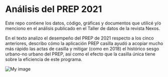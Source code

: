 # Análisis del PREP 2021

Este repo contiene los datos, código, gráficas y documentos que utilicé y/o menciono en el análisis publicado en el Taller de datos de la revista Nexos.

En el texto analizo el desempeño del PREP de 2021 respecto a los cinco anteriores, describo cómo la aplicación PREP casilla ayudó a acopiar mucho más rápido las actas de casilla y mitigar (como en 2018) el histórico sesgo urbano-no urbano del PREP, así como el efecto que la casilla única tiene sobre la eficiencia de este programa.

![My image](https://segasi/tdd_prep_2021/blob/03_graficas/comparacion/comparacion_evolucion_porcentaje_acumulado_actas_capturadas_prep_dip_fed_2021_vs_previos.png)